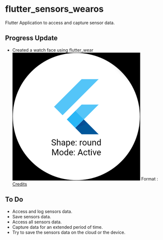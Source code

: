 # flutter_sensors_wearos

Flutter Application to access and capture sensor data.

## Progress Update
* Created a watch face using flutter_wear
![Watch face](/images/flutter_wear.png)
Format : [Credits](https://pub.dev/packages/flutter_wear)

## To Do
* Access and log sensors data. 
* Save sensors data.
* Access all sensors data.
* Capture data for an extended period of time.
* Try to save the sensors data on the cloud or the device.

